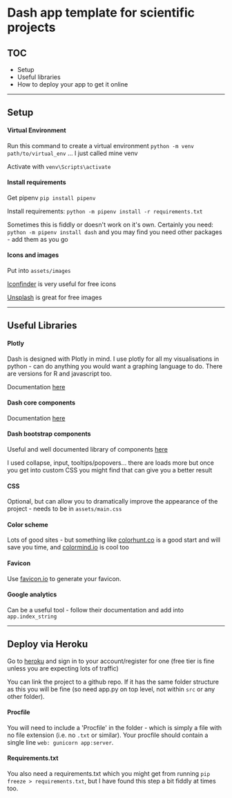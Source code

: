# Dash app template for scientific projects

## TOC
- Setup
- Useful libraries
- How to deploy your app to get it online

---

## Setup

#### Virtual Environment
Run this command to create a virtual environment
`python -m venv path/to/virtual_env` ... I just called mine venv

Activate with
`venv\Scripts\activate`

#### Install requirements
Get pipenv
`pip install pipenv`

Install requirements:
`python -m pipenv install -r requirements.txt`

Sometimes this is fiddly or doesn't work on it's own. Certainly you need:
`python -m pipenv install dash`
and you may find you need other packages - add them as you go


#### Icons and images
Put into `assets/images`

[Iconfinder](https://www.iconfinder.com/search/?q=calendar&price=free) is very useful for free icons

[Unsplash](https://unsplash.com/) is great for free images

---

## Useful Libraries

#### Plotly

Dash is designed with Plotly in mind. I use plotly for all my visualisations in python - can do anything you would want a graphing language to do. There are versions for R and javascript too.

Documentation [here](https://plotly.com/python/)

#### Dash core components

Documentation [here](https://dash.plotly.com/dash-core-components)


#### Dash bootstrap components

Useful and well documented library of components [here](https://dash-bootstrap-components.opensource.faculty.ai/docs/components/alert/)

I used collapse, input, tooltips/popovers... there are loads more but once you get into custom CSS you might find that can give you a better result

#### CSS

Optional, but can allow you to dramatically improve the appearance of the project - needs to be in `assets/main.css`

#### Color scheme

Lots of good sites - but something like [colorhunt.co](https://colorhunt.co/) is a good start and will save you time, and [colormind.io](http://colormind.io/) is cool too


#### Favicon

Use [favicon.io](https://favicon.io/favicon-generator/) to generate your favicon.

#### Google analytics
Can be a useful tool - follow their documentation and add into `app.index_string`

---

## Deploy via Heroku
Go to [heroku](https://dashboard.heroku.com/apps) and sign in to your account/register for one (free tier is fine unless you are expecting lots of traffic)

You can link the project to a github repo. If it has the same folder structure as this you will be fine (so need app.py on top level, not within `src` or any other folder).

#### Procfile

You will need to include a 'Procfile' in the folder - which is simply a file with no file extension (i.e. no `.txt` or similar). Your procfile should contain a single line `web: gunicorn app:server`.

#### Requirements.txt

You also need a requirements.txt which you might get from running `pip freeze > requirements.txt`, but I have found this step a bit fiddly at times too.
